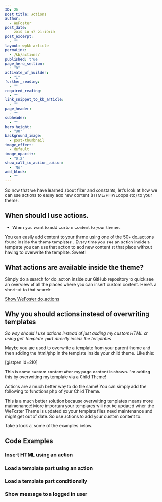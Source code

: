 ```yaml
---
ID: 26
post_title: Actions
author:
  - WeFoster
post_date:
  - 2015-10-07 21:19:19
post_excerpt:
  - ""
layout: wpkb-article
permalink:
  - /kb/actions/
published: true
page_hero_section:
  - "0"
activate_wf_builder:
  - "1"
further_reading:
  - ""
required_reading:
  - ""
link_snippet_to_kb_article:
  - ""
page_header:
  - ""
subheader:
  - ""
hero_height:
  - "80"
background_image:
  - post-thumbnail
image_effect:
  - default
image_opacity:
  - "0.2"
show_call_to_action_button:
  - 'No'
add_block:
  - ""
---
```

So now that we have learned about filter and constants, let’s look at how we can use actions to easily add new content (HTML/PHP/Loops etc) to your theme.

## When should I use actions.

*   When you want to add custom content to your theme.

You can easily add content to your theme using one of the 50+ do_actions found inside the theme templates . Every time you see an action inside a template you can use that action to add new content at that place without having to overwrite the template. Sweet!

## What actions are available inside the theme?

Simply do a search for do_action inside our GitHub repository to quick see an overview of all the places where you can insert custom content. Here’s a shortcut to that search:

[Show WeFoster do_actions][1]

## Why you should actions instead of overwriting templates

*So why should I use actions instead of just adding my custom HTML or using get_template_part directly inside the templates*

Maybe you are used to overwrite a template from your parent theme and then adding the html/php in the template inside your child theme. Like this:

[gistpen id=210]

This is some custom content after my page content is shown. I'm adding this by overwriting my template via a Child Theme!

Actions are a much better way to do the same! You can simply add the following to functions.php of your Child Theme.

This is a much better solution because overwriting templates means more maintenance! More important your templates will not be updated when the WeFoster Theme is updated so your template files need maintenance and might get out of date. So use actions to add your custom content to.

Take a look at some of the examples below.

## Code Examples

### Insert HTML using an action

### Load a template part using an action

### Load a template part conditionally

### Show message to a logged in user

 [1]: https://github.com/WeFoster/wefoster/search?utf8=%E2%9C%93&q=do_action